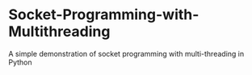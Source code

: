 # Socket-Programming-with-Multithreading
A simple demonstration of socket programming with multi-threading in Python
